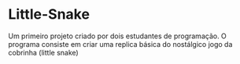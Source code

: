 # Little-Snake
Um primeiro projeto criado por dois estudantes de programação. O programa consiste em criar uma replica básica do nostálgico jogo da cobrinha (little snake)

